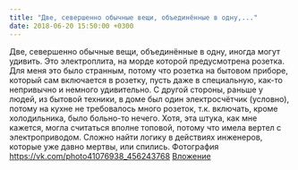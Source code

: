 ```yaml
---
title: "Две, севершенно обычные вещи, объединённые в одну,..."
date: 2018-06-20 15:50:00 +0300
---
```


Две, севершенно обычные вещи, объединённые в одну, иногда могут удивить. Это электроплита, на морде которой предусмотрена розетка. Для меня это было странным, потому что розетка на бытовом приборе, который сам включается в розетку, пусть даже в специальную, как-то непривычно и немного удивительно. С другой стороны, раньше у людей, из бытовой техники, в доме был один электросчётчик (условно), потому на кухне не требовалось много розеток, т.к. включать, кроме холодильника, было больно-то нечего. Хотя, эта штука, как мне кажется, могла считаться вполне топовой, потому что имела вертел с электроприводом. Сложно найти логику в действиях инженеров, которые уже давно мертвы, или спились.
Фотография
<a class="vk-attach" href="https://vk.com/photo41076938_456243768">https://vk.com/photo41076938_456243768</a>
<a class="vk-attach" href="https://vk.com/photo41076938_456243768">Вложение</a>

